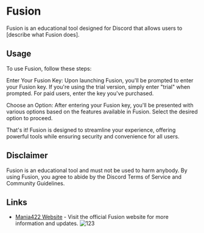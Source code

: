 # Fusion

Fusion is an educational tool designed for Discord that allows users to [describe what Fusion does].

## Usage


To use Fusion, follow these steps:

Enter Your Fusion Key: Upon launching Fusion, you'll be prompted to enter your Fusion key. If you're using the trial version, simply enter "trial" when prompted. For paid users, enter the key you've purchased.

Choose an Option: After entering your Fusion key, you'll be presented with various options based on the features available in Fusion. Select the desired option to proceed.

That's it! Fusion is designed to streamline your experience, offering powerful tools while ensuring security and convenience for all users.

## Disclaimer

Fusion is an educational tool and must not be used to harm anybody. By using Fusion, you agree to abide by the Discord Terms of Service and Community Guidelines.

## Links

- [Mania422 Website](https://mania4222.odoo.com) - Visit the official Fusion website for more information and updates.
![123](https://github.com/Mania422/fusion/assets/163564485/ee51aad5-037f-40ea-9359-761337631dde)
